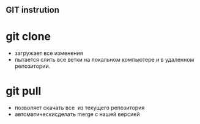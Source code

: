 ## GIT instrution

# git clone

* загружает все изменения
* пытается слить все ветки на локальном компьютере и в удаленном репозитории.

# git pull

* позволяет скачать все  из текущего репозитория
* автоматическисделать merge с нашей версией
